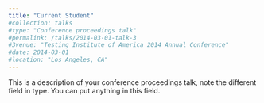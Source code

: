 ```yaml
---
title: "Current Student"
#collection: talks
#type: "Conference proceedings talk"
#permalink: /talks/2014-03-01-talk-3
#3venue: "Testing Institute of America 2014 Annual Conference"
#date: 2014-03-01
#location: "Los Angeles, CA"
---
```


This is a description of your conference proceedings talk, note the different field in type. You can put anything in this field.
